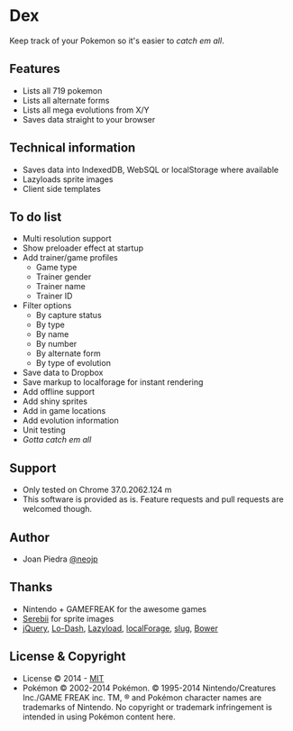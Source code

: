 # Dex
Keep track of your Pokemon so it's easier to *catch em all*.

## Features

* Lists all 719 pokemon
* Lists all alternate forms
* Lists all mega evolutions from X/Y
* Saves data straight to your browser


## Technical  information
* Saves data into IndexedDB, WebSQL or localStorage where available
* Lazyloads sprite images
* Client side templates

## To do list

* Multi resolution support
* Show preloader effect at startup
* Add trainer/game profiles
	* Game type
	* Trainer gender
	* Trainer name
	* Trainer ID
* Filter options
	* By capture status
	* By type
	* By name
	* By number
	* By alternate form
	* By type of evolution
* Save data to Dropbox
* Save markup to localforage for instant rendering
* Add offline support
* Add shiny sprites
* Add in game locations
* Add evolution information
* Unit testing
* *Gotta catch em all*


## Support

* Only tested on Chrome 37.0.2062.124 m
* This software is provided as is. Feature requests and pull requests are welcomed though.


## Author

* Joan Piedra [@neojp](https://twitter.com/neojp)


## Thanks

* Nintendo + GAMEFREAK for the awesome games
* [Serebii](http://serebii.net/pokedex-xy/) for sprite images
* [jQuery](http://jquery.com/), [Lo-Dash](http://lodash.com/), [Lazyload](https://github.com/vvo/lazyload), [localForage](https://github.com/mozilla/localForage), [slug](https://github.com/dodo/node-slug), [Bower](http://bower.io/)


## License & Copyright
* License © 2014 - [MIT](http://opensource.org/licenses/MIT)
* Pokémon © 2002-2014 Pokémon. © 1995-2014 Nintendo/Creatures Inc./GAME FREAK inc. TM, ® and Pokémon character names are trademarks of Nintendo.
No copyright or trademark infringement is intended in using Pokémon content here.
